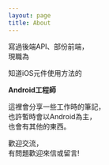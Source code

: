 ```yaml
---
layout: page
title: About
---
```


寫過後端API、部份前端，  
現職為  

知道iOS元件使用方法的  

**Android工程師**  

這裡會分享一些工作時的筆記，  
也許暫時會以Android為主，  
也會有其他的東西。  
  
  
  
歡迎交流，  
有問題歡迎來信或留言!